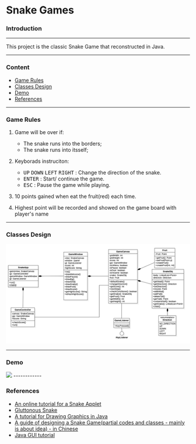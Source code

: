 # Snake Games
### Introduction

------------

This project is the classic Snake Game that reconstructed in Java. 

------------

### Content
- [Game Rules](#game-rules)
- [Classes Design](#classes-design)
- [Demo](#demo)
- [References](#references)

------------
### Game Rules
1. Game will be over if:
	- The snake runs into the borders;
	- The snake runs into itsself;
	
2. Keyborads instruciton:
	- <kbd>UP</kbd> <kbd>DOWN</kbd> <kbd>LEFT</kbd> <kbd>RIGHT</kbd> : Change the direction of the snake.
	- <kbd>ENTER</kbd> : Start/ continue the game.
	- <kbd>ESC</kbd> : Pause the game while playing.
3. 10 points gained when eat the fruit(red) each time.
4. Highest point will be recorded and showed on the game board with player's name

------------

### Classes Design

![Design](https://raw.githubusercontent.com/karolQ/java_projects/master/Snake/snake.jpg)

------------

### Demo

<img src="https://raw.githubusercontent.com/karolQ/java_projects/master/Snake/Demo.gif" width="450" height="" />
------------

### References

- [An online tutorial for a Snake Applet](https://www.youtube.com/watch?v=FABTl1Q1byw&list=PL13bz4SHGmRzIHoVh-B30U7jttLxYN_yi&index=38)
- [Gluttonous Snake](https://github.com/iruimeng/gluttonous-snake/tree/master/src/main/java/com/mt/snake)
-  [A tutorial for Drawing Graphics in Java](https://www.youtube.com/watch?v=2l5-5PMUc5Y)
- [A guide of designing a Snake Game(partial codes and classes - mainly is about idea) - in Chinese](https://www.tianmaying.com/tutorial/java-snake)
- [Java GUI tutorial](https://www.youtube.com/watch?v=mjOicuXEvwg&list=PLA11B442106673455)
